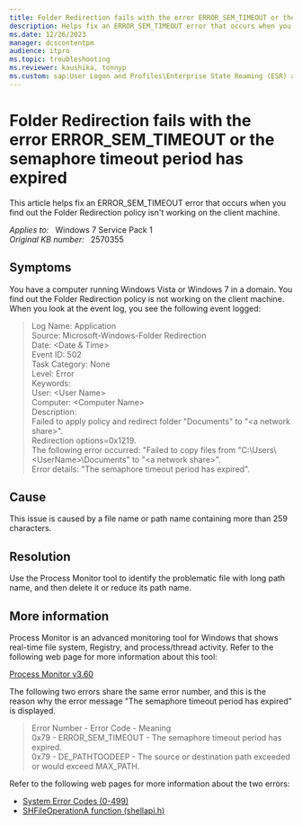 ```yaml
---
title: Folder Redirection fails with the error ERROR_SEM_TIMEOUT or the semaphore timeout period has expired
description: Helps fix an ERROR_SEM_TIMEOUT error that occurs when you find out the Folder Redirection policy isn't working on the client machine.
ms.date: 12/26/2023
manager: dcscontentpm
audience: itpro
ms.topic: troubleshooting
ms.reviewer: kaushika, tonnyp
ms.custom: sap:User Logon and Profiles\Enterprise State Roaming (ESR) and Folder Redirection, csstroubleshoot
---
```

# Folder Redirection fails with the error ERROR_SEM_TIMEOUT or the semaphore timeout period has expired

This article helps fix an ERROR_SEM_TIMEOUT error that occurs when you find out the Folder Redirection policy isn't working on the client machine.

_Applies to:_ &nbsp; Windows 7 Service Pack 1  
_Original KB number:_ &nbsp; 2570355

## Symptoms

You have a computer running Windows Vista or Windows 7 in a domain. You find out the Folder Redirection policy is not working on the client machine. When you look at the event log, you see the following event logged:

> Log Name: Application  
Source: Microsoft-Windows-Folder Redirection  
Date: \<Date & Time>  
Event ID: 502  
Task Category: None  
Level: Error  
Keywords:  
User: \<User Name>  
Computer: \<Computer Name>  
Description:  
Failed to apply policy and redirect folder "Documents" to "\<a network share>".  
Redirection options=0x1219.  
The following error occurred: "Failed to copy files from "C:\\Users\\\<UserName>\\Documents" to "\<a network share>".  
Error details: "The semaphore timeout period has expired".

## Cause

This issue is caused by a file name or path name containing more than 259 characters.

## Resolution

Use the Process Monitor tool to identify the problematic file with long path name, and then delete it or reduce its path name.

## More information

Process Monitor is an advanced monitoring tool for Windows that shows real-time file system, Registry, and process/thread activity. Refer to the following web page for more information about this tool:

[Process Monitor v3.60](/sysinternals/downloads/procmon)

The following two errors share the same error number, and this is the reason why the error message "The semaphore timeout period has expired" is displayed.

> Error Number - Error Code - Meaning  
0x79 - ERROR_SEM_TIMEOUT - The semaphore timeout period has expired.  
0x79 - DE_PATHTOODEEP - The source or destination path exceeded or would exceed MAX_PATH.

Refer to the following web pages for more information about the two errors:

- [System Error Codes (0-499)](/windows/win32/debug/system-error-codes--0-499-)
- [SHFileOperationA function (shellapi.h)](/windows/win32/api/shellapi/nf-shellapi-shfileoperationa)
